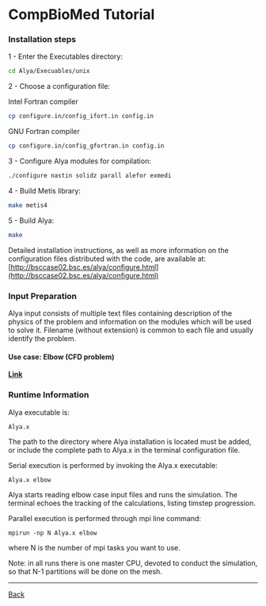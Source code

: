 # CompBioMed Tutorial

### Installation steps

1 - Enter the Executables directory:

```bash
cd Alya/Execuables/unix
```

2 - Choose a configuration file:

Intel Fortran compiler
```bash 
cp configure.in/config_ifort.in config.in 
```

GNU Fortran compiler
```bash 
cp configure.in/config_gfortran.in config.in 
```

3 - Configure Alya modules for compilation:

```bash
./configure nastin solidz parall alefor exmedi
```

4 - Build Metis library:

```bash
make metis4
```

5 - Build Alya:
 
```bash
make
```

Detailed installation instructions, as well as more information on the configuration files distributed with the code, are available at:
[http://bsccase02.bsc.es/alya/configure.html](http://bsccase02.bsc.es/alya/configure.html)

### Input Preparation
Alya input consists of multiple text files containing description of the physics of the problem and information on the modules which will be used to solve it. Filename (without extension) is common to each file and usually identify the problem.

#### Use case: Elbow (CFD problem)
[**Link**](https://gitlab.bsc.es/alya/alya/wikis/Examples/Elbow)

### Runtime Information

Alya executable is:

    Alya.x
  
The path to the directory where Alya installation is located must be added, or include the complete path to Alya.x in the terminal configuration file. 

Serial execution is performed by invoking the Alya.x executable: 

```
Alya.x elbow
```

Alya starts reading elbow case input files and runs the simulation. The terminal echoes the tracking of the calculations, listing timstep progression. 

Parallel execution is performed through mpi line command:

```
mpirun -np N Alya.x elbow
```

where N is the number of mpi tasks you want to use. 

Note: in all runs there is one master CPU, devoted to conduct the simulation, so that N-1 partitions will be done on the mesh.

---

[Back](../..)
